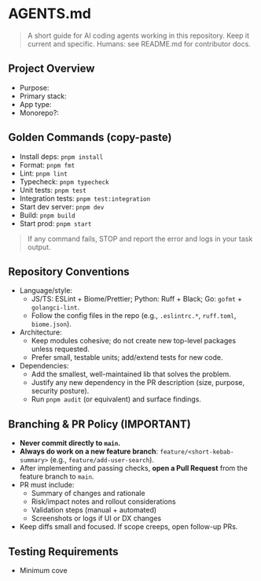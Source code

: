# AGENTS.md

> A short guide for AI coding agents working in this repository. Keep it current and specific. Humans: see README.md for contributor docs.

## Project Overview
- Purpose: <!-- one line summary -->
- Primary stack: <!-- e.g., Node 20 + PNPM, Python 3.11, Go 1.22 -->
- App type: <!-- e.g., Next.js web app + REST API + Postgres -->
- Monorepo?: <!-- yes/no; if yes, list packages and key paths -->

## Golden Commands (copy-paste)
- Install deps: `pnpm install`  <!-- or: npm ci / poetry install / pipx run uv sync -->
- Format: `pnpm fmt`            <!-- e.g., biome/prettier/black -->
- Lint: `pnpm lint`
- Typecheck: `pnpm typecheck`
- Unit tests: `pnpm test`
- Integration tests: `pnpm test:integration`
- Start dev server: `pnpm dev`
- Build: `pnpm build`
- Start prod: `pnpm start`

> If any command fails, STOP and report the error and logs in your task output.

## Repository Conventions
- Language/style:
  - JS/TS: ESLint + Biome/Prettier; Python: Ruff + Black; Go: `gofmt` + `golangci-lint`.  
  - Follow the config files in the repo (e.g., `.eslintrc.*`, `ruff.toml`, `biome.json`).
- Architecture:
  - Keep modules cohesive; do not create new top-level packages unless requested.
  - Prefer small, testable units; add/extend tests for new code.
- Dependencies:
  - Add the smallest, well-maintained lib that solves the problem.
  - Justify any new dependency in the PR description (size, purpose, security posture).
  - Run `pnpm audit` (or equivalent) and surface findings.

## Branching & PR Policy (IMPORTANT)
- **Never commit directly to `main`.**
- **Always do work on a new feature branch**: `feature/<short-kebab-summary>` (e.g., `feature/add-user-search`).
- After implementing and passing checks, **open a Pull Request** from the feature branch to `main`.
- PR must include:
  - Summary of changes and rationale
  - Risk/impact notes and rollout considerations
  - Validation steps (manual + automated)
  - Screenshots or logs if UI or DX changes
- Keep diffs small and focused. If scope creeps, open follow-up PRs.

## Testing Requirements
- Minimum cove
